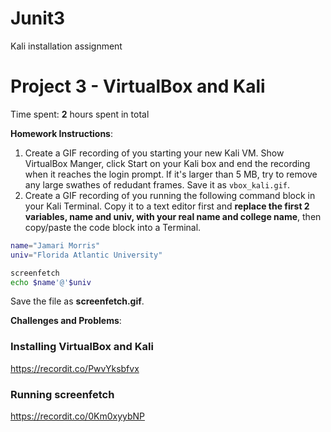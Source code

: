 # Junit3
Kali installation assignment
# Project 3 - VirtualBox and Kali

Time spent: **2** hours spent in total

**Homework Instructions**: 

1. Create a GIF recording of you starting your new Kali VM. Show VirtualBox Manger, click Start on your Kali box and end the recording when it reaches the login prompt. If it's larger than 5 MB, try to remove any large swathes of redudant frames. Save it as `vbox_kali.gif`.
2. Create a GIF recording of you running the following command block in your Kali Terminal. Copy it to a text editor first and **replace the first 2 variables, name and univ, with your real name and college name**, then copy/paste the code block into a Terminal. 

```bash
name="Jamari Morris"
univ="Florida Atlantic University"

screenfetch
echo $name'@'$univ
```

Save the file as **screenfetch.gif**.

**Challenges and Problems**: 

### Installing VirtualBox and Kali

https://recordit.co/PwvYksbfvx
 
### Running screenfetch

https://recordit.co/0Km0xyybNP
